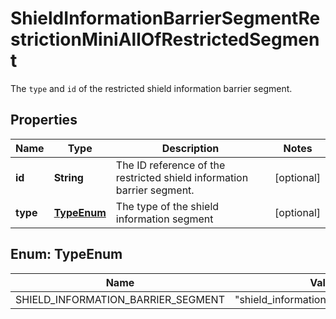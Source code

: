 

# ShieldInformationBarrierSegmentRestrictionMiniAllOfRestrictedSegment

The `type` and `id` of the restricted shield information barrier segment.

## Properties

| Name | Type | Description | Notes |
|------------ | ------------- | ------------- | -------------|
|**id** | **String** | The ID reference of the restricted shield information barrier segment. |  [optional] |
|**type** | [**TypeEnum**](#TypeEnum) | The type of the shield information segment |  [optional] |



## Enum: TypeEnum

| Name | Value |
|---- | -----|
| SHIELD_INFORMATION_BARRIER_SEGMENT | &quot;shield_information_barrier_segment&quot; |



